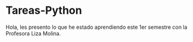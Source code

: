 # Tareas-Python
Hola, les presento lo que he estado aprendiendo este 1er semestre con la Profesora Liza Molina.
